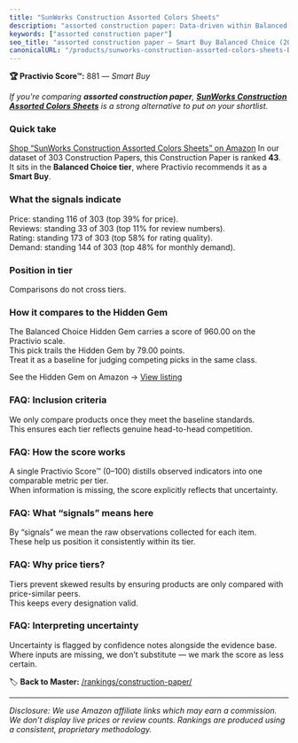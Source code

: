 ```yaml
---
title: "SunWorks Construction Assorted Colors Sheets"
description: "assorted construction paper: Data-driven within Balanced Choice ranking using the Practivio Score™. Positioned by quality, value, demand, findability, momentum."
keywords: ["assorted construction paper"]
seo_title: "assorted construction paper — Smart Buy Balanced Choice (2025)"
canonicalURL: "/products/sunworks-construction-assorted-colors-sheets-B0017OJKLI/"
---
```


**🏆 Practivio Score™:** 881 — _Smart Buy_


*If you're comparing **assorted construction paper**, **[SunWorks Construction Assorted Colors Sheets](https://www.amazon.com/dp/B0017OJKLI?tag=practivio-20)** is a strong alternative to put on your shortlist.*
### Quick take
[Shop “SunWorks Construction Assorted Colors Sheets” on Amazon](https://www.amazon.com/dp/B0017OJKLI?tag=practivio-20)
In our dataset of 303 Construction Papers, this Construction Paper is ranked **43**.  
It sits in the **Balanced Choice tier**, where Practivio recommends it as a **Smart Buy**.

### What the signals indicate
Price: standing 116 of 303 (top 39% for price).  
Reviews: standing 33 of 303 (top 11% for review numbers).  
Rating: standing 173 of 303 (top 58% for rating quality).  
Demand: standing 144 of 303 (top 48% for monthly demand).

### Position in tier
Comparisons do not cross tiers.

### How it compares to the Hidden Gem
The Balanced Choice Hidden Gem carries a score of 960.00 on the Practivio scale.  
This pick trails the Hidden Gem by 79.00 points.  
Treat it as a baseline for judging competing picks in the same class.  

See the Hidden Gem on Amazon → [View listing](https://www.amazon.com/dp/B01AW5V7PE?tag=practivio-20)

### FAQ: Inclusion criteria
We only compare products once they meet the baseline standards.  
This ensures each tier reflects genuine head-to-head competition.

### FAQ: How the score works
A single Practivio Score™ (0–100) distills observed indicators into one comparable metric per tier.  
When information is missing, the score explicitly reflects that uncertainty.

### FAQ: What “signals” means here
By “signals” we mean the raw observations collected for each item.  
These help us position it consistently within its tier.

### FAQ: Why price tiers?
Tiers prevent skewed results by ensuring products are only compared with price-similar peers.  
This keeps every designation valid.

### FAQ: Interpreting uncertainty
Uncertainty is flagged by confidence notes alongside the evidence base.  
Where inputs are missing, we don’t substitute — we mark the score as less certain.


🏷️ **Back to Master:** [/rankings/construction-paper/](/rankings/construction-paper/)

---
_Disclosure: We use Amazon affiliate links which may earn a commission. We don’t display live prices or review counts. Rankings are produced using a consistent, proprietary methodology._
